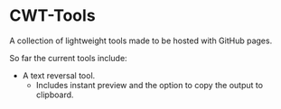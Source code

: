 # CWT-Tools
A collection of lightweight tools made to be hosted with GitHub pages.

So far the current tools include:

* A text reversal tool.
     * Includes instant preview and the option to copy the output to clipboard.
